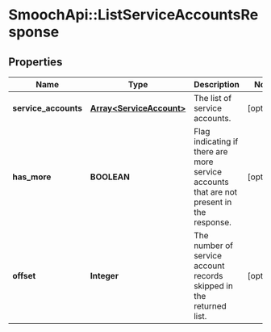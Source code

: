 # SmoochApi::ListServiceAccountsResponse

## Properties
Name | Type | Description | Notes
------------ | ------------- | ------------- | -------------
**service_accounts** | [**Array&lt;ServiceAccount&gt;**](ServiceAccount.md) | The list of service accounts. | [optional] 
**has_more** | **BOOLEAN** | Flag indicating if there are more service accounts that are not present in the response. | [optional] 
**offset** | **Integer** | The number of service account records skipped in the returned list. | [optional] 


